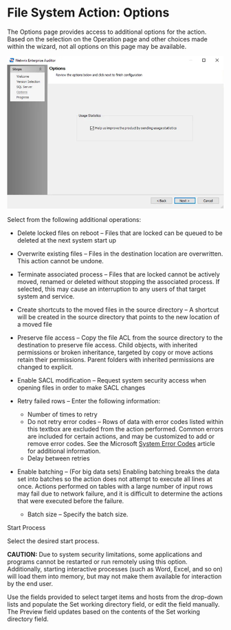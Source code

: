 # File System Action: Options

The Options page provides access to additional options for the action. Based on the selection on the
Operation page and other choices made within the wizard, not all options on this page may be
available.

![File System Action Module Wizard Options page](../../../../../../static/img/product_docs/accessanalyzer/install/application/options.webp)

Select from the following additional operations:

- Delete locked files on reboot – Files that are locked can be queued to be deleted at the next
  system start up
- Overwrite existing files – Files in the destination location are overwritten. This action cannot
  be undone.
- Terminate associated process – Files that are locked cannot be actively moved, renamed or deleted
  without stopping the associated process. If selected, this may cause an interruption to any users
  of that target system and service.
- Create shortcuts to the moved files in the source directory – A shortcut will be created in the
  source directory that points to the new location of a moved file
- Preserve file access – Copy the file ACL from the source directory to the destination to preserve
  file access. Child objects, with inherited permissions or broken inheritance, targeted by copy or
  move actions retain their permissions. Parent folders with inherited permissions are changed to
  explicit.
- Enable SACL modification – Request system security access when opening files in order to make SACL
  changes
- Retry failed rows – Enter the following information:

    - Number of times to retry
    - Do not retry error codes – Rows of data with error codes listed within this textbox are
      excluded from the action performed. Common errors are included for certain actions, and may be
      customized to add or remove error codes. See the Microsoft
      [System Error Codes](https://docs.microsoft.com/en-us/windows/desktop/Debug/system-error-codes)
      article for additional information.
    - Delay between retries

- Enable batching – (For big data sets) Enabling batching breaks the data set into batches so the
  action does not attempt to execute all lines at once. Actions performed on tables with a large
  number of input rows may fail due to network failure, and it is difficult to determine the actions
  that were executed before the failure.

    - Batch size – Specify the batch size.

Start Process

Select the desired start process.

**CAUTION:** Due to system security limitations, some applications and programs cannot be restarted
or run remotely using this option. Additionally, starting interactive processes (such as Word,
Excel, and so on) will load them into memory, but may not make them available for interaction by the
end user.

Use the fields provided to select target items and hosts from the drop-down lists and populate the
Set working directory field, or edit the field manually. The Preview field updates based on the
contents of the Set working directory field.
